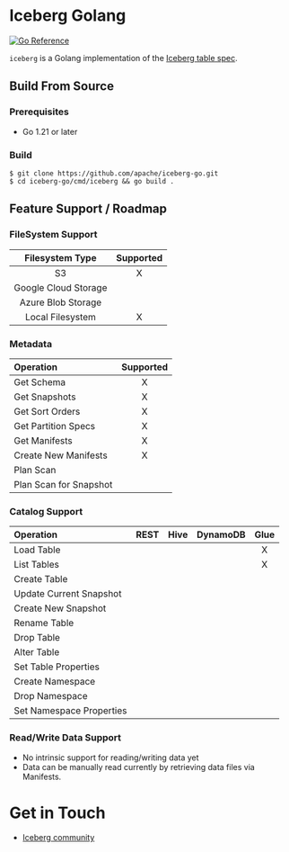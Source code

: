 <!--
 - Licensed to the Apache Software Foundation (ASF) under one or more
 - contributor license agreements.  See the NOTICE file distributed with
 - this work for additional information regarding copyright ownership.
 - The ASF licenses this file to You under the Apache License, Version 2.0
 - (the "License"); you may not use this file except in compliance with
 - the License.  You may obtain a copy of the License at
 -
 -   http://www.apache.org/licenses/LICENSE-2.0
 -
 - Unless required by applicable law or agreed to in writing, software
 - distributed under the License is distributed on an "AS IS" BASIS,
 - WITHOUT WARRANTIES OR CONDITIONS OF ANY KIND, either express or implied.
 - See the License for the specific language governing permissions and
 - limitations under the License.
 -->

# Iceberg Golang

[![Go Reference](https://pkg.go.dev/badge/github.com/apache/iceberg-go.svg)](https://pkg.go.dev/github.com/apache/iceberg-go)

`iceberg` is a Golang implementation of the [Iceberg table spec](https://iceberg.apache.org/spec/).

## Build From Source

### Prerequisites

* Go 1.21 or later

### Build

```shell
$ git clone https://github.com/apache/iceberg-go.git
$ cd iceberg-go/cmd/iceberg && go build .
```

## Feature Support / Roadmap

### FileSystem Support

| Filesystem Type      | Supported |
| :------------------: | :-------: |
| S3                   |    X      |
| Google Cloud Storage |           |
| Azure Blob Storage   |           |
| Local Filesystem     |    X      |

### Metadata

| Operation                | Supported |
| :----------------------- | :-------: |
| Get Schema               |     X     |
| Get Snapshots            |     X     |
| Get Sort Orders          |     X     |
| Get Partition Specs      |     X     |
| Get Manifests            |     X     |
| Create New Manifests     |     X     |
| Plan Scan                |           |
| Plan Scan for Snapshot   |           |

### Catalog Support

| Operation                | REST | Hive | DynamoDB | Glue |
| :----------------------- | :--: | :--: | :------: | :--: |
| Load Table               |      |      |          |  X   |
| List Tables              |      |      |          |  X   |
| Create Table             |      |      |          |      |
| Update Current Snapshot  |      |      |          |      |
| Create New Snapshot      |      |      |          |      |
| Rename Table             |      |      |          |      |
| Drop Table               |      |      |          |      |
| Alter Table              |      |      |          |      |
| Set Table Properties     |      |      |          |      |
| Create Namespace         |      |      |          |      |
| Drop Namespace           |      |      |          |      |
| Set Namespace Properties |      |      |          |      |

### Read/Write Data Support

* No intrinsic support for reading/writing data yet
* Data can be manually read currently by retrieving data files via Manifests.

# Get in Touch

- [Iceberg community](https://iceberg.apache.org/community/)